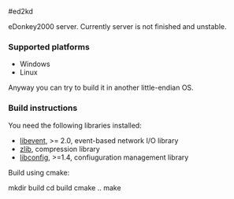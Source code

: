 #ed2kd

eDonkey2000 server.
Currently server is not finished and unstable.

### Supported platforms
- Windows
- Linux

Anyway you can try to build it in another little-endian OS.

### Build instructions

You need the following libraries installed:
- [libevent](http://libevent.org/), >= 2.0, event-based network I/O library
- [zlib](http://zlib.net/), compression library
- [libconfig](http://www.hyperrealm.com/libconfig/), >=1.4, confiuguration management library

Build using cmake:

mkdir build
cd build
cmake ..
make